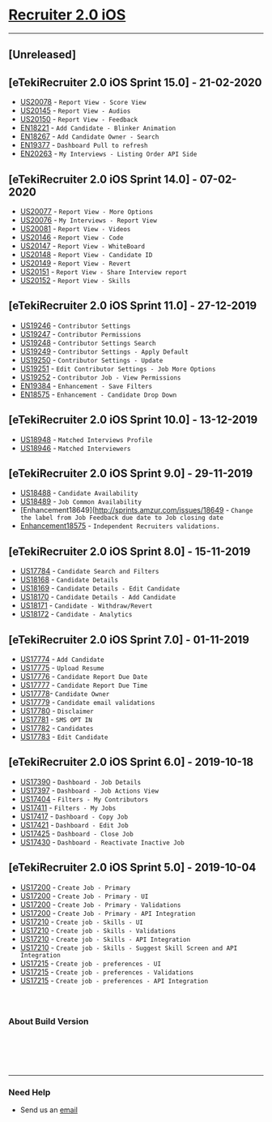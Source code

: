 # [Recruiter 2.0 iOS]()
---


## [Unreleased]

## [eTekiRecruiter 2.0 iOS Sprint 15.0] - 21-02-2020

* [US20078](http://sprints.amzur.com/issues/20078) - `Report View - Score View`
* [US20145](http://sprints.amzur.com/issues/20145) - `Report View - Audios`
* [US20150](http://sprints.amzur.com/issues/20150) - `Report View - Feedback`
* [EN18221](http://sprints.amzur.com/issues/18221) - `Add Candidate - Blinker Animation`
* [EN18267](http://sprints.amzur.com/issues/18267) - `Add Candidate Owner - Search`
* [EN19377](http://sprints.amzur.com/issues/19377) - `Dashboard Pull to refresh`
* [EN20263](http://sprints.amzur.com/issues/20263) -  `My Interviews - Listing Order API Side`


## [eTekiRecruiter 2.0 iOS Sprint 14.0] - 07-02-2020

* [US20077](http://sprints.amzur.com/issues/20077) - `Report View - More Options`
* [US20076](http://sprints.amzur.com/issues/20076) - `My Interviews - Report View`
* [US20081](http://sprints.amzur.com/issues/20081) - `Report View - Videos`
* [US20146](http://sprints.amzur.com/issues/20146) - `Report View - Code`
* [US20147](http://sprints.amzur.com/issues/20147) - `Report View - WhiteBoard`
* [US20148](http://sprints.amzur.com/issues/20148) - `Report View - Candidate ID`
* [US20149](http://sprints.amzur.com/issues/20149) - `Report View - Revert`
* [US20151](http://sprints.amzur.com/issues/20151) - `Report View - Share Interview report`
* [US20152](http://sprints.amzur.com/issues/20152) -  `Report View - Skills`


## [eTekiRecruiter 2.0 iOS Sprint 11.0] - 27-12-2019

* [US19246](http://sprints.amzur.com/issues/19246) - `Contributor Settings`
* [US19247](http://sprints.amzur.com/issues/19247) - `Contributor Permissions`
* [US19248](http://sprints.amzur.com/issues/19248) - `Contributor Settings Search`
* [US19249](http://sprints.amzur.com/issues/19249) - `Contributor Settings - Apply Default`
* [US19250](http://sprints.amzur.com/issues/19250) - `Contributor Settings - Update`
* [US19251](http://sprints.amzur.com/issues/19251) - `Edit Contributor Settings - Job More Options`
* [US19252](http://sprints.amzur.com/issues/19252) - `Contributor Job - View Permissions`
* [EN19384](http://sprints.amzur.com/issues/19384) - `Enhancement - Save Filters`
* [EN18575](http://sprints.amzur.com/issues/18575) - `Enhancement - Candidate Drop Down`


## [eTekiRecruiter 2.0 iOS Sprint 10.0] - 13-12-2019

* [US18948](http://sprints.amzur.com/issues/18948) - `Matched Interviews Profile`
* [US18946](http://sprints.amzur.com/issues/18946) - `Matched Interviewers`


## [eTekiRecruiter 2.0 iOS Sprint 9.0] - 29-11-2019

* [US18488](http://sprints.amzur.com/issues/18488) - `Candidate Availability`
* [US18489](http://sprints.amzur.com/issues/18489) - `Job Common Availability`
* [Enhancement18649](http://sprints.amzur.com/issues/18649 -   `Change the label from Job Feedback due date to Job closing date`
* [Enhancement18575](http://sprints.amzur.com/issues/18575) -   `Independent Recruiters validations.`


## [eTekiRecruiter 2.0 iOS Sprint 8.0] - 15-11-2019

* [US17784](http://sprints.amzur.com/issues/17784) - `Candidate Search and Filters`
* [US18168](http://sprints.amzur.com/issues/18168) - `Candidate Details`
* [US18169](http://sprints.amzur.com/issues/18169) - `Candidate Details - Edit Candidate`
* [US18170](http://sprints.amzur.com/issues/18170) - `Candidate Details - Add Candidate`
* [US18171](http://sprints.amzur.com/issues/18171) - `Candidate - Withdraw/Revert`
* [US18172](http://sprints.amzur.com/issues/18172) - `Candidate - Analytics`


## [eTekiRecruiter 2.0 iOS Sprint 7.0] - 01-11-2019

* [US17774](http://sprints.amzur.com/issues/17774) - `Add Candidate`
* [US17775](http://sprints.amzur.com/issues/17775) - `Upload Resume`
* [US17776](http://sprints.amzur.com/issues/17776) - `Candidate Report Due Date`
* [US17777](http://sprints.amzur.com/issues/17777) - `Candidate Report Due Time`
* [US17778](http://sprints.amzur.com/issues/17778)-  `Candidate Owner`
* [US17779](http://sprints.amzur.com/issues/17779) - `Candidate email validations`
* [US17780](http://sprints.amzur.com/issues/17780) - `Disclaimer`
* [US17781](http://sprints.amzur.com/issues/17781) - `SMS OPT IN`
* [US17782](http://sprints.amzur.com/issues/17782) - `Candidates`
* [US17783](http://sprints.amzur.com/issues/17783) - `Edit Candidate`


## [eTekiRecruiter 2.0 iOS Sprint 6.0] - 2019-10-18

* [US17390](http://sprints.amzur.com/issues/17390) - `Dashboard - Job Details`
* [US17397](http://sprints.amzur.com/issues/17397) - `Dashboard - Job Actions View`
* [US17404](http://sprints.amzur.com/issues/17404) - `Filters - My Contributors`
* [US17411](http://sprints.amzur.com/issues/17411) - `Filters - My Jobs`
* [US17417](http://sprints.amzur.com/issues/17417) - `Dashboard - Copy Job`
* [US17421](http://sprints.amzur.com/issues/17421) - `Dashboard - Edit Job`
* [US17425](http://sprints.amzur.com/issues/17425) - `Dashboard - Close Job`
* [US17430](http://sprints.amzur.com/issues/17430) - `Dashboard - Reactivate Inactive Job`


## [eTekiRecruiter 2.0 iOS Sprint 5.0] - 2019-10-04

* [US17200](http://sprints.amzur.com/issues/17200) - `Create Job - Primary`
* [US17200](http://sprints.amzur.com/issues/17200) - `Create Job - Primary - UI`
* [US17200](http://sprints.amzur.com/issues/17200) - `Create Job - Primary - Validations`
* [US17200](http://sprints.amzur.com/issues/17200) - `Create Job - Primary - API Integration`
* [US17210](http://sprints.amzur.com/issues/17210) - `Create job - Skills - UI`
* [US17210](http://sprints.amzur.com/issues/17210) - `Create job - Skills - Validations`
* [US17210](http://sprints.amzur.com/issues/17210) - `Create job - Skills - API Integration`
* [US17210](http://sprints.amzur.com/issues/17210) - `Create job - Skills - Suggest Skill Screen and API Integration`
* [US17215](http://sprints.amzur.com/issues/17215) - `Create job - preferences - UI`
* [US17215](http://sprints.amzur.com/issues/17215) - `Create job - preferences - Validations`
* [US17215](http://sprints.amzur.com/issues/17215) - `Create job - preferences - API Integration`


###


<br/>

### About Build Version
<br/>

<br/><br/>

---
### Need Help
* Send us an [email](mailto:siva.palakurthy@amzurtech.com)
